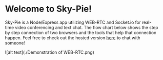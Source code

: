 # Welcome to Sky-Pie!

Sky-Pie is a Node/Express app utilizing WEB-RTC and Socket.io for real-time video conferencing and text chat. The flow chart below shows the step by step connection of two browsers and the tools that help that connection happen. Feel free to check out the hosted version [here](https://sky-pie.herokuapp.com) to chat with someone!


![alt text](./Demonstration of WEB-RTC.png)

